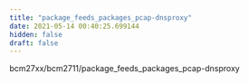 ```yaml
---
title: "package_feeds_packages_pcap-dnsproxy"
date: 2021-05-14 00:40:25.699144
hidden: false
draft: false
---
```


bcm27xx/bcm2711/package_feeds_packages_pcap-dnsproxy

